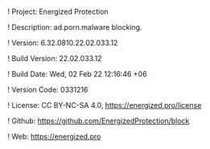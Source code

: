 ! Project: Energized Protection

! Description: ad.porn.malware blocking.

! Version: 6.32.0810.22.02.033.12

! Build Version: 22.02.033.12

! Build Date: Wed, 02 Feb 22 12:16:46 +06

! Version Code: 0331216

! License: CC BY-NC-SA 4.0, https://energized.pro/license

! Github: https://github.com/EnergizedProtection/block

! Web: https://energized.pro
